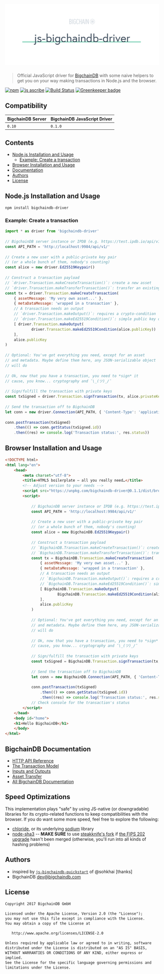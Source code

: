 # [![js-bigchaindb-driver](media/repo-banner@2x.png)](https://www.bigchaindb.com)

> Official JavaScript driver for [BigchainDB](https://github.com/bigchaindb/bigchaindb) with some naive helpers to get you on your way making transactions in Node.js and the browser.

[![npm](https://img.shields.io/npm/v/bigchaindb-driver.svg)](https://www.npmjs.com/package/bigchaindb-driver)
[![js ascribe](https://img.shields.io/badge/js-ascribe-39BA91.svg)](https://github.com/ascribe/javascript)
[![Build Status](https://travis-ci.org/bigchaindb/js-bigchaindb-driver.svg?branch=master)](https://travis-ci.org/bigchaindb/js-bigchaindb-driver)
[![Greenkeeper badge](https://badges.greenkeeper.io/bigchaindb/js-bigchaindb-driver.svg)](https://greenkeeper.io/)

## Compatibility

| BigchainDB Server | BigchainDB JavaScript Driver |
| ----------------- |------------------------------|
| `0.10`            | `0.1.0`                      |


## Contents

* [Node.js Installation and Usage](#node.js-installation-and-usage)
   * [Example: Create a transaction](#example-create-a-transaction)
* [Browser Installation and Usage](#browser-installation-and-usage)
* [Documentation](#bigchaindb-documentation)
* [Authors](#authors)
* [License](#license)

## Node.js Installation and Usage

```bash
npm install bigchaindb-driver
```

### Example: Create a transaction

```js
import * as driver from 'bigchaindb-driver'

// BigchainDB server instance or IPDB (e.g. https://test.ipdb.io/api/v1/)
const API_PATH = 'http://localhost:9984/api/v1/'

// Create a new user with a public-private key pair
// (or a whole bunch of them, nobody's counting)
const alice = new driver.Ed25519Keypair()

// Construct a transaction payload
// `driver.Transaction.makeCreateTransaction()`: create a new asset
// `driver.Transaction.makeTransferTransaction()`: transfer an existing asset
const tx = driver.Transaction.makeCreateTransaction(
    { assetMessage: 'My very own asset...' },
    { metaDataMessage: 'wrapped in a transaction' },
    // A transaction needs an output
    // `driver.Transaction.makeOutput()`: requires a crypto-condition
    // `driver.Transaction.makeEd25519Condition()`: simple public key output
    [ driver.Transaction.makeOutput(
            driver.Transaction.makeEd25519Condition(alice.publicKey))
    ],
    alice.publicKey
)

// Optional: You've got everything you need, except for an asset
// and metadata. Maybe define them here, any JSON-serializable object
// will do

// Ok, now that you have a transaction, you need to *sign* it
// cause, you know... cryptography and ¯\_(ツ)_/¯

// Sign/fulfill the transaction with private keys
const txSigned = driver.Transaction.signTransaction(tx, alice.privateKey)

// Send the transaction off to BigchainDB
let conn = new driver.Connection(API_PATH, { 'Content-Type': 'application/json' })

conn.postTransaction(txSigned)
    .then(() => conn.getStatus(txSigned.id))
    .then((res) => console.log('Transaction status:', res.status))
```

## Browser Installation and Usage

```html
<!DOCTYPE html>
<html lang="en">
    <head>
        <meta charset="utf-8">
        <title>HTML5 boilerplate – all you really need…</title>
        <!-- Adjust version to your needs -->
        <script src="https://unpkg.com/bigchaindb-driver@0.1.1/dist/browser/bigchaindb-driver.window.min.js"></script>
        <script>

            // BigchainDB server instance or IPDB (e.g. https://test.ipdb.io/api/v1/)
            const API_PATH = 'http://localhost:9984/api/v1/'

            // Create a new user with a public-private key pair
            // (or a whole bunch of them, nobody's counting)
            const alice = new BigchainDB.Ed25519Keypair()

            // Construct a transaction payload
            // `BigchainDB.Transaction.makeCreateTransaction()`: create a new asset
            // `BigchainDB.Transaction.makeTransferTransaction()`: transfer an existing asset
            const tx = BigchainDB.Transaction.makeCreateTransaction(
                { assetMessage: 'My very own asset...' },
                { metaDataMessage: 'wrapped in a transaction' },
                // A transaction needs an output
                // `BigchainDB.Transaction.makeOutput()`: requires a crypto-condition
                // `BigchainDB.Transaction.makeEd25519Condition()`: simple public key output
                [ BigchainDB.Transaction.makeOutput(
                        BigchainDB.Transaction.makeEd25519Condition(alice.publicKey))
                ],
                alice.publicKey
            )

            // Optional: You've got everything you need, except for an asset
            // and metadata. Maybe define them here, any JSON-serializable object
            // will do

            // Ok, now that you have a transaction, you need to *sign* it
            // cause, you know... cryptography and ¯\_(ツ)_/¯

            // Sign/fulfill the transaction with private keys
            const txSigned = BigchainDB.Transaction.signTransaction(tx, alice.privateKey)

            // Send the transaction off to BigchainDB
            let conn = new BigchainDB.Connection(API_PATH, { 'Content-Type': 'application/json' })

            conn.postTransaction(txSigned)
                .then(() => conn.getStatus(txSigned.id))
                .then((res) => console.log('Transaction status:', res.status))
            // Check console for the transaction's status
        </script>
    </head>
    <body id="home">
    <h1>Hello BigchainDB</h1>
    </body>
</html>
```

## BigchainDB Documentation

- [HTTP API Reference](https://docs.bigchaindb.com/projects/server/en/latest/http-client-server-api.html)
- [The Transaction Model](https://docs.bigchaindb.com/projects/server/en/latest/data-models/transaction-model.html?highlight=crypto%20conditions)
- [Inputs and Outputs](https://docs.bigchaindb.com/projects/server/en/latest/data-models/inputs-outputs.html)
- [Asset Transfer](https://docs.bigchaindb.com/projects/py-driver/en/latest/usage.html#asset-transfer)
- [All BigchainDB Documentation](https://docs.bigchaindb.com/)

## Speed Optimizations

This implementation plays "safe" by using JS-native (or downgradable) libraries for its crypto-related functions to keep compatibilities with the browser. If you do want some more speed, feel free to explore the following:

* [chloride](https://github.com/dominictarr/chloride), or its underlying [sodium](https://github.com/paixaop/node-sodium) library
* [node-sha3](https://github.com/phusion/node-sha3) -- **MAKE SURE** to use [steakknife's fork](https://github.com/steakknife/node-sha3) if [the FIPS 202 upgrade](https://github.com/phusion/node-sha3/pull/25) hasn't been merged (otherwise, you'll run into all kinds of hashing problems)


## Authors

* inspired by [`js-bigchaindb-quickstart`](https://github.com/sohkai/js-bigchaindb-quickstart) of @sohkhai [thanks]
* BigchainDB <dev@bigchaindb.com>

## License

```
Copyright 2017 BigchainDB GmbH

Licensed under the Apache License, Version 2.0 (the "License");
you may not use this file except in compliance with the License.
You may obtain a copy of the License at

   http://www.apache.org/licenses/LICENSE-2.0

Unless required by applicable law or agreed to in writing, software
distributed under the License is distributed on an "AS IS" BASIS,
WITHOUT WARRANTIES OR CONDITIONS OF ANY KIND, either express or implied.
See the License for the specific language governing permissions and
limitations under the License.
```
